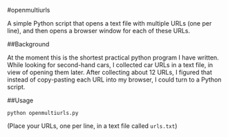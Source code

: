 #openmultiurls

A simple Python script that opens a text file with multiple URLs (one per line), and then opens a browser window for each of these URLs.

##Background

At the moment this is the shortest practical python program I have written. While looking for second-hand cars, I collected car URLs in a text file, in view of opening them later. After collecting about 12 URLs, I figured that instead of copy-pasting each URL into my browser, I could turn to a Python script.

##Usage

    python openmultiurls.py

(Place your URLs, one per line, in a text file called `urls.txt`)

